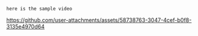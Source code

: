`here is the sample video`

https://github.com/user-attachments/assets/58738763-3047-4cef-b0f8-3135e4970d64

